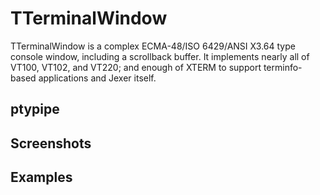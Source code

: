 TTerminalWindow
===============

TTerminalWindow is a complex ECMA-48/ISO 6429/ANSI X3.64 type console window, including a scrollback buffer.  It implements nearly all of VT100, VT102, and VT220; and enough of XTERM to support terminfo-based applications and Jexer itself.

ptypipe
-------

Screenshots
-----------

Examples
--------

